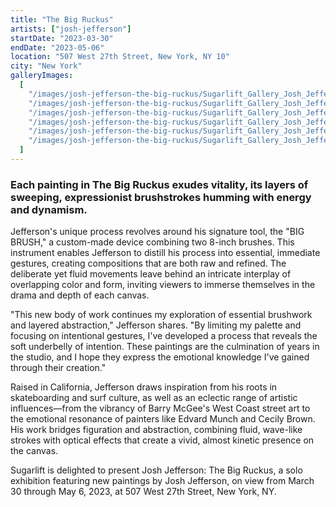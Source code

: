 ```yaml
---
title: "The Big Ruckus"
artists: ["josh-jefferson"]
startDate: "2023-03-30"
endDate: "2023-05-06"
location: "507 West 27th Street, New York, NY 10"
city: "New York"
galleryImages:
  [
    "/images/josh-jefferson-the-big-ruckus/Sugarlift_Gallery_Josh_Jefferson_The_Big_Ruckus_1.jpg",
    "/images/josh-jefferson-the-big-ruckus/Sugarlift_Gallery_Josh_Jefferson_The_Big_Ruckus_2.jpg",
    "/images/josh-jefferson-the-big-ruckus/Sugarlift_Gallery_Josh_Jefferson_The_Big_Ruckus_3.jpg",
    "/images/josh-jefferson-the-big-ruckus/Sugarlift_Gallery_Josh_Jefferson_The_Big_Ruckus_4.jpg",
    "/images/josh-jefferson-the-big-ruckus/Sugarlift_Gallery_Josh_Jefferson_The_Big_Ruckus_5.jpg",
    "/images/josh-jefferson-the-big-ruckus/Sugarlift_Gallery_Josh_Jefferson_The_Big_Ruckus_6.jpg",
  ]
---
```


### Each painting in The Big Ruckus exudes vitality, its layers of sweeping, expressionist brushstrokes humming with energy and dynamism.

Jefferson's unique process revolves around his signature tool, the "BIG BRUSH," a custom-made device combining two 8-inch brushes. This instrument enables Jefferson to distill his process into essential, immediate gestures, creating compositions that are both raw and refined. The deliberate yet fluid movements leave behind an intricate interplay of overlapping color and form, inviting viewers to immerse themselves in the drama and depth of each canvas.

"This new body of work continues my exploration of essential brushwork and layered abstraction," Jefferson shares. "By limiting my palette and focusing on intentional gestures, I've developed a process that reveals the soft underbelly of intention. These paintings are the culmination of years in the studio, and I hope they express the emotional knowledge I've gained through their creation."

Raised in California, Jefferson draws inspiration from his roots in skateboarding and surf culture, as well as an eclectic range of artistic influences—from the vibrancy of Barry McGee's West Coast street art to the emotional resonance of painters like Edvard Munch and Cecily Brown. His work bridges figuration and abstraction, combining fluid, wave-like strokes with optical effects that create a vivid, almost kinetic presence on the canvas.

Sugarlift is delighted to present Josh Jefferson: The Big Ruckus, a solo exhibition featuring new paintings by Josh Jefferson, on view from March 30 through May 6, 2023, at 507 West 27th Street, New York, NY.
